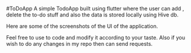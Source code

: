 #ToDoApp
A simple TodoApp built using flutter where the user can add , delete the to-do stuff and also the data is stored locally using Hive db.

Here are some of the screenshots of the UI of the application.





Feel free to use to code and modify it according to your taste. Also if you wish to do any changes in my repo then can send requests.
